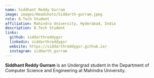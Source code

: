 ```yaml
---
name: Siddhant Reddy Gurram
image: images/Headshots/Siddarth-gurram.jpeg
role: B.Tech Student
affiliation: Mahindra University, Hyderabad, India
description: B.Tech Student
links:
  github: siddarthreddygsr
  linkedin: siddarthreddygsr
  website: https://siddarthreddygsr.github.io/
  instagram: siddarth_gurram
---
```


**Siddhant Reddy Gurram** is an Undergrad student in the Department of Computer Science and Engineering at Mahindra University.
